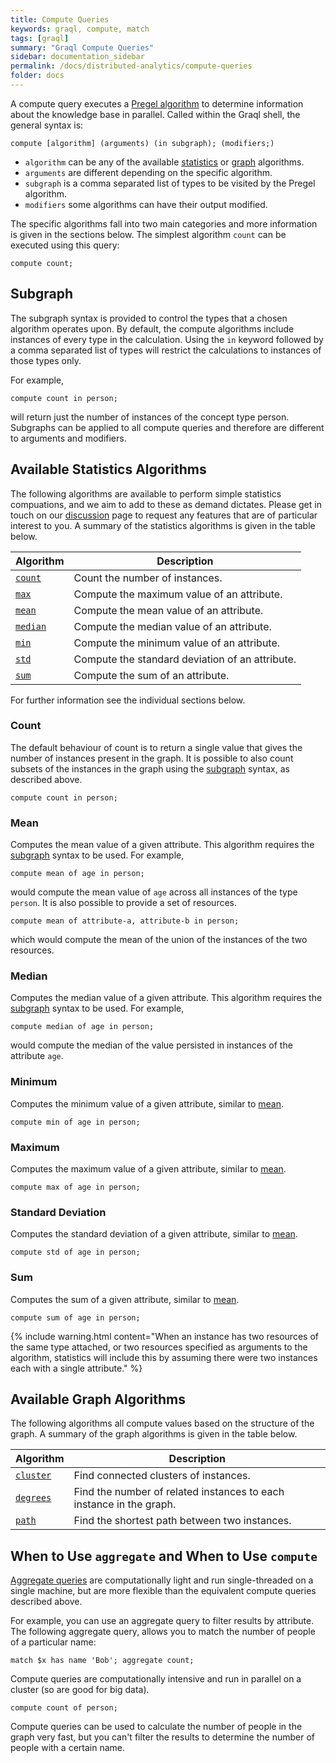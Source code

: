 ```yaml
---
title: Compute Queries
keywords: graql, compute, match
tags: [graql]
summary: "Graql Compute Queries"
sidebar: documentation_sidebar
permalink: /docs/distributed-analytics/compute-queries
folder: docs
---
```


A compute query executes a [Pregel algorithm](https://www.quora.com/What-are-the-main-concepts-behind-Googles-Pregel) to determine information about the knowledge base in parallel.
Called within the Graql shell, the general syntax is:

```graql-skip-test
compute [algorithm] (arguments) (in subgraph); (modifiers;)
```

* `algorithm` can be any of the available [statistics](#available-statistics-algorithms) or [graph](#available-graph-algorithms) algorithms.
* `arguments` are different depending on the specific algorithm.
* `subgraph` is a comma separated list of types to be visited by the Pregel algorithm.
* `modifiers` some algorithms can have their output modified.

The specific algorithms fall into two main categories and more information is given in the sections below.
The simplest algorithm `count` can be executed using this query:

```graql-skip-test
compute count;
```

## Subgraph

The subgraph syntax is provided to control the types that a chosen algorithm operates upon.
By default, the compute algorithms include instances of every type in the calculation.
Using the `in` keyword followed by a comma separated list of types will restrict the calculations to instances of those types only.

For example,

```graql-skip-test
compute count in person;
```

will return just the number of instances of the concept type person.
Subgraphs can be applied to all compute queries and therefore are different to arguments and modifiers.

## Available Statistics Algorithms

The following algorithms are available to perform simple statistics compuations, and we aim to add to these as demand dictates. Please get
in touch on our [discussion](https://discuss.grakn.ai/) page to request any features that are of particular interest
to you. A summary of the statistics algorithms is given in the table below.

| Algorithm | Description                                   |
| ----------- | --------------------------------------------- |
| [`count`](#count)     | Count the number of instances.                        |
| [`max`](#maximum)    | Compute the maximum value of an attribute. |
| [`mean`](#mean)    | Compute the mean value of an attribute.                           |
| [`median`](#mean)    | Compute the median value of an attribute.                           |
| [`min`](#minimum)    | Compute the minimum value of an attribute. |
| [`std`](#standard-deviation)    | Compute the standard deviation of an attribute. |
| [`sum`](#sum)    | Compute the sum of an attribute. |

For further information see the individual sections below.

### Count

The default behaviour of count is to return a single value that gives the number of instances present in the graph. It
is possible to also count subsets of the instances in the graph using the [subgraph](#subgraph) syntax, as described above.

```graql-skip-test
compute count in person;
```

### Mean

Computes the mean value of a given attribute. This algorithm requires the [subgraph](#subgraph) syntax to be used.
For example,

```graql-skip-test
compute mean of age in person;
```

would compute the mean value of `age` across all instances of the type `person`.
It is also possible to provide a set of resources.

```graql-skip-test
compute mean of attribute-a, attribute-b in person;
```

which would compute the mean of the union of the instances of the two resources.

### Median

Computes the median value of a given attribute. This algorithm requires the [subgraph](#subgraph) syntax to be used.
For example,

```graql-skip-test
compute median of age in person;
```

would compute the median of the value persisted in instances of the attribute `age`.

### Minimum

Computes the minimum value of a given attribute, similar to [mean](#mean).

```graql-skip-test
compute min of age in person;
```

### Maximum

Computes the maximum value of a given attribute, similar to [mean](#mean).

```graql-skip-test
compute max of age in person;
```

### Standard Deviation

Computes the standard deviation of a given attribute, similar to [mean](#mean).


```graql-skip-test
compute std of age in person;
```

### Sum

Computes the sum of a given attribute, similar to [mean](#mean).

```graql-skip-test
compute sum of age in person;
```

{% include warning.html content="When an instance has two resources of the same type attached, or two resources specified as arguments to the algorithm, statistics will include this by assuming there were two instances each with a single attribute." %}

## Available Graph Algorithms

The following algorithms all compute values based on the structure of the graph.
A summary of the graph algorithms is given in the table below.

| Algorithm | Description                                   |
| ----------- | --------------------------------------------- |
| [`cluster`](./compute-connected-components)     | Find connected clusters of instances.                        |
| [`degrees`](./compute-degrees)    | Find the number of related instances to each instance in the graph. |
| [`path`](./compute-shortest-path)    | Find the shortest path between two instances.                           |

<!--
For further information see the individual sections below.

### Cluster

### Degrees

### Path
-->

## When to Use `aggregate` and When to Use `compute`

[Aggregate queries](../querying-data/aggregate-queries) are computationally light and run single-threaded on a single machine, but are more flexible than the equivalent compute queries described above.

For example, you can use an aggregate query to filter results by attribute. The following  aggregate query, allows you to match the number of people of a particular name:

```graql-skip-test
match $x has name 'Bob'; aggregate count;
```

Compute queries are computationally intensive and run in parallel on a cluster (so are good for big data).

```graql-skip-test
compute count of person;
```

Compute queries can be used to calculate the number of people in the graph very fast, but you can't filter the results to determine the number of people with a certain name.
